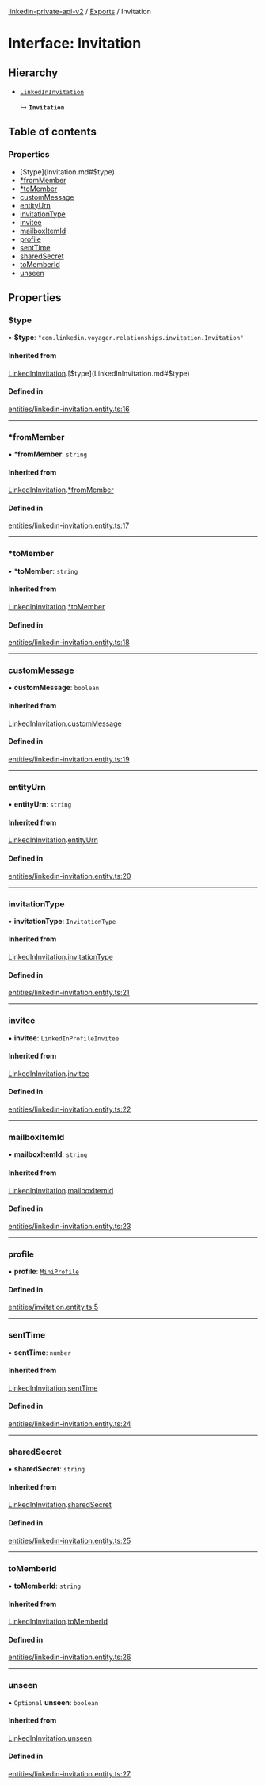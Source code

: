 [linkedin-private-api-v2](../README.md) / [Exports](../modules.md) / Invitation

# Interface: Invitation

## Hierarchy

- [`LinkedInInvitation`](LinkedInInvitation.md)

  ↳ **`Invitation`**

## Table of contents

### Properties

- [$type](Invitation.md#$type)
- [*fromMember](Invitation.md#*frommember)
- [*toMember](Invitation.md#*tomember)
- [customMessage](Invitation.md#custommessage)
- [entityUrn](Invitation.md#entityurn)
- [invitationType](Invitation.md#invitationtype)
- [invitee](Invitation.md#invitee)
- [mailboxItemId](Invitation.md#mailboxitemid)
- [profile](Invitation.md#profile)
- [sentTime](Invitation.md#senttime)
- [sharedSecret](Invitation.md#sharedsecret)
- [toMemberId](Invitation.md#tomemberid)
- [unseen](Invitation.md#unseen)

## Properties

### $type

• **$type**: ``"com.linkedin.voyager.relationships.invitation.Invitation"``

#### Inherited from

[LinkedInInvitation](LinkedInInvitation.md).[$type](LinkedInInvitation.md#$type)

#### Defined in

[entities/linkedin-invitation.entity.ts:16](https://github.com/akash-gupt/linkedin-private-api/blob/d170d2d/src/entities/linkedin-invitation.entity.ts#L16)

___

### *fromMember

• ***fromMember**: `string`

#### Inherited from

[LinkedInInvitation](LinkedInInvitation.md).[*fromMember](LinkedInInvitation.md#*frommember)

#### Defined in

[entities/linkedin-invitation.entity.ts:17](https://github.com/akash-gupt/linkedin-private-api/blob/d170d2d/src/entities/linkedin-invitation.entity.ts#L17)

___

### *toMember

• ***toMember**: `string`

#### Inherited from

[LinkedInInvitation](LinkedInInvitation.md).[*toMember](LinkedInInvitation.md#*tomember)

#### Defined in

[entities/linkedin-invitation.entity.ts:18](https://github.com/akash-gupt/linkedin-private-api/blob/d170d2d/src/entities/linkedin-invitation.entity.ts#L18)

___

### customMessage

• **customMessage**: `boolean`

#### Inherited from

[LinkedInInvitation](LinkedInInvitation.md).[customMessage](LinkedInInvitation.md#custommessage)

#### Defined in

[entities/linkedin-invitation.entity.ts:19](https://github.com/akash-gupt/linkedin-private-api/blob/d170d2d/src/entities/linkedin-invitation.entity.ts#L19)

___

### entityUrn

• **entityUrn**: `string`

#### Inherited from

[LinkedInInvitation](LinkedInInvitation.md).[entityUrn](LinkedInInvitation.md#entityurn)

#### Defined in

[entities/linkedin-invitation.entity.ts:20](https://github.com/akash-gupt/linkedin-private-api/blob/d170d2d/src/entities/linkedin-invitation.entity.ts#L20)

___

### invitationType

• **invitationType**: `InvitationType`

#### Inherited from

[LinkedInInvitation](LinkedInInvitation.md).[invitationType](LinkedInInvitation.md#invitationtype)

#### Defined in

[entities/linkedin-invitation.entity.ts:21](https://github.com/akash-gupt/linkedin-private-api/blob/d170d2d/src/entities/linkedin-invitation.entity.ts#L21)

___

### invitee

• **invitee**: `LinkedInProfileInvitee`

#### Inherited from

[LinkedInInvitation](LinkedInInvitation.md).[invitee](LinkedInInvitation.md#invitee)

#### Defined in

[entities/linkedin-invitation.entity.ts:22](https://github.com/akash-gupt/linkedin-private-api/blob/d170d2d/src/entities/linkedin-invitation.entity.ts#L22)

___

### mailboxItemId

• **mailboxItemId**: `string`

#### Inherited from

[LinkedInInvitation](LinkedInInvitation.md).[mailboxItemId](LinkedInInvitation.md#mailboxitemid)

#### Defined in

[entities/linkedin-invitation.entity.ts:23](https://github.com/akash-gupt/linkedin-private-api/blob/d170d2d/src/entities/linkedin-invitation.entity.ts#L23)

___

### profile

• **profile**: [`MiniProfile`](MiniProfile.md)

#### Defined in

[entities/invitation.entity.ts:5](https://github.com/akash-gupt/linkedin-private-api/blob/d170d2d/src/entities/invitation.entity.ts#L5)

___

### sentTime

• **sentTime**: `number`

#### Inherited from

[LinkedInInvitation](LinkedInInvitation.md).[sentTime](LinkedInInvitation.md#senttime)

#### Defined in

[entities/linkedin-invitation.entity.ts:24](https://github.com/akash-gupt/linkedin-private-api/blob/d170d2d/src/entities/linkedin-invitation.entity.ts#L24)

___

### sharedSecret

• **sharedSecret**: `string`

#### Inherited from

[LinkedInInvitation](LinkedInInvitation.md).[sharedSecret](LinkedInInvitation.md#sharedsecret)

#### Defined in

[entities/linkedin-invitation.entity.ts:25](https://github.com/akash-gupt/linkedin-private-api/blob/d170d2d/src/entities/linkedin-invitation.entity.ts#L25)

___

### toMemberId

• **toMemberId**: `string`

#### Inherited from

[LinkedInInvitation](LinkedInInvitation.md).[toMemberId](LinkedInInvitation.md#tomemberid)

#### Defined in

[entities/linkedin-invitation.entity.ts:26](https://github.com/akash-gupt/linkedin-private-api/blob/d170d2d/src/entities/linkedin-invitation.entity.ts#L26)

___

### unseen

• `Optional` **unseen**: `boolean`

#### Inherited from

[LinkedInInvitation](LinkedInInvitation.md).[unseen](LinkedInInvitation.md#unseen)

#### Defined in

[entities/linkedin-invitation.entity.ts:27](https://github.com/akash-gupt/linkedin-private-api/blob/d170d2d/src/entities/linkedin-invitation.entity.ts#L27)
